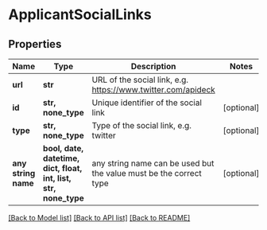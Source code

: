 # ApplicantSocialLinks


## Properties
Name | Type | Description | Notes
------------ | ------------- | ------------- | -------------
**url** | **str** | URL of the social link, e.g. https://www.twitter.com/apideck | 
**id** | **str, none_type** | Unique identifier of the social link | [optional] 
**type** | **str, none_type** | Type of the social link, e.g. twitter | [optional] 
**any string name** | **bool, date, datetime, dict, float, int, list, str, none_type** | any string name can be used but the value must be the correct type | [optional]

[[Back to Model list]](../../README.md#documentation-for-models) [[Back to API list]](../../README.md#documentation-for-api-endpoints) [[Back to README]](../../README.md)


